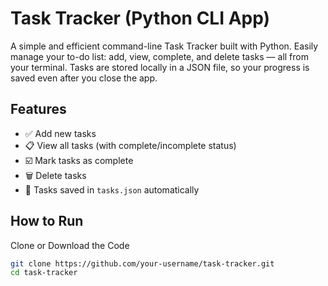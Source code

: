 # Task Tracker (Python CLI App)

A simple and efficient command-line Task Tracker built with Python. Easily manage your to-do list: add, view, complete, and delete tasks — all from your terminal. Tasks are stored locally in a JSON file, so your progress is saved even after you close the app.


## Features

- ✅ Add new tasks  
- 📋 View all tasks (with complete/incomplete status)  
- ☑️ Mark tasks as complete  
- 🗑️ Delete tasks  
- 💾 Tasks saved in `tasks.json` automatically

## How to Run
 Clone or Download the Code

```bash
git clone https://github.com/your-username/task-tracker.git
cd task-tracker
